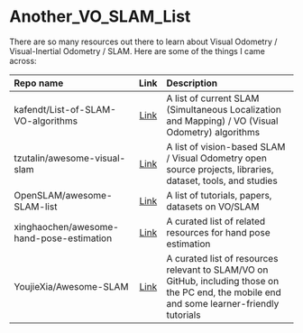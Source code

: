 # Another_VO_SLAM_List

There are so many resources out there to learn about Visual Odometry / Visual-Inertial Odometry / SLAM. Here are some of the things I came across:

| Repo name | Link | Description |
| :---         |     :---:      |          :--- |
| kafendt/List-of-SLAM-VO-algorithms |[Link](https://github.com/kafendt/List-of-SLAM-VO-algorithms)| A list of current SLAM (Simultaneous Localization and Mapping) / VO (Visual Odometry) algorithms|
| tzutalin/awesome-visual-slam | [Link](https://github.com/tzutalin/awesome-visual-slam) | A list of vision-based SLAM / Visual Odometry open source projects, libraries, dataset, tools, and studies|
| OpenSLAM/awesome-SLAM-list | [Link](https://github.com/OpenSLAM/awesome-SLAM-list) | A list of tutorials, papers, datasets on VO/SLAM|
| xinghaochen/awesome-hand-pose-estimation | [Link](https://github.com/xinghaochen/awesome-hand-pose-estimation) | A curated list of related resources for hand pose estimation|
| YoujieXia/Awesome-SLAM |[Link](https://github.com/YoujieXia/Awesome-SLAM) | A curated list of resources relevant to SLAM/VO on GitHub, including those on the PC end, the mobile end and some learner-friendly tutorials |
